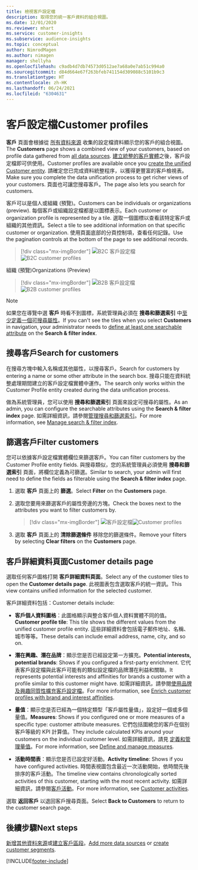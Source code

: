 ```yaml
---
title: 檢視客戶設定檔
description: 取得您的統一客戶資料的組合視圖。
ms.date: 12/01/2020
ms.reviewer: mhart
ms.service: customer-insights
ms.subservice: audience-insights
ms.topic: conceptual
author: NimrodMagen
ms.author: nimagen
manager: shellyha
ms.openlocfilehash: c9adb4d7db74573d0512ae7a68a0e7ab51c994a0
ms.sourcegitcommit: d84d664e67f263bfeb741154d309088c5101b9c3
ms.translationtype: HT
ms.contentlocale: zh-HK
ms.lasthandoff: 06/24/2021
ms.locfileid: "6304631"
---
```

# <a name="customer-profiles"></a><span data-ttu-id="10a75-103">客戶設定檔</span><span class="sxs-lookup"><span data-stu-id="10a75-103">Customer profiles</span></span>

<span data-ttu-id="10a75-104">**客戶** 頁面會根據從 [所有資料來源](data-sources.md) 收集的設定檔資料顯示您的客戶的組合視圖。</span><span class="sxs-lookup"><span data-stu-id="10a75-104">The **Customers** page shows a combined view of your customers, based on profile data gathered from [all data sources](data-sources.md).</span></span> <span data-ttu-id="10a75-105">[建立統整的客戶實體](data-unification.md)之後，客戶設定檔即可供使用。</span><span class="sxs-lookup"><span data-stu-id="10a75-105">Customer profiles are available once you [create the unified Customer entity](data-unification.md).</span></span> <span data-ttu-id="10a75-106">請確定您已完成資料統整程序，以獲得更豐富的客戶檢視表。</span><span class="sxs-lookup"><span data-stu-id="10a75-106">Make sure you complete the data unification process to get richer views of your customers.</span></span> <span data-ttu-id="10a75-107">頁面也可讓您搜尋客戶。</span><span class="sxs-lookup"><span data-stu-id="10a75-107">The page also lets you search for customers.</span></span>

<span data-ttu-id="10a75-108">客戶可以是個人或組織 (預覽)。</span><span class="sxs-lookup"><span data-stu-id="10a75-108">Customers can be individuals or organizations (preview).</span></span> <span data-ttu-id="10a75-109">每個客戶或組織設定檔都是以圖標表示。</span><span class="sxs-lookup"><span data-stu-id="10a75-109">Each customer or organization profile is represented by a tile.</span></span> <span data-ttu-id="10a75-110">選取一個圖標以查看該特定客戶或組織的其他資訊。</span><span class="sxs-lookup"><span data-stu-id="10a75-110">Select a tile to see additional information on that specific customer or organization.</span></span> <span data-ttu-id="10a75-111">使用頁面底部的分頁控制項，查看任何記錄。</span><span class="sxs-lookup"><span data-stu-id="10a75-111">Use the pagination controls at the bottom of the page to see additional records.</span></span>

> [!div class="mx-imgBorder"] 
> <span data-ttu-id="10a75-112">![B2C 客戶設定檔](media/profiles-customers.png "B2C 客戶設定檔")</span><span class="sxs-lookup"><span data-stu-id="10a75-112">![B2C customer profiles](media/profiles-customers.png "B2C customer profiles")</span></span>

<span data-ttu-id="10a75-113">組織 (預覽)</span><span class="sxs-lookup"><span data-stu-id="10a75-113">Organizations (Preview)</span></span>
> [!div class="mx-imgBorder"] 
> <span data-ttu-id="10a75-114">![B2B 客戶設定檔](media/profile-customers-b2b.png "B2B 客戶設定檔")</span><span class="sxs-lookup"><span data-stu-id="10a75-114">![B2B customer profiles](media/profile-customers-b2b.png "B2B customer profiles")</span></span>

> [!NOTE]
> <span data-ttu-id="10a75-115">如果您在導覽中選 **客戶** 時看不到圖標，系統管理員必須在 **搜尋和篩選索引** 中[至少定義一個可搜尋屬性](search-filter-index.md)。</span><span class="sxs-lookup"><span data-stu-id="10a75-115">If you can't see the tiles when you select **Customers** in navigation, your administrator needs to [define at least one searchable attribute](search-filter-index.md) on the **Search & filter index**.</span></span>

## <a name="search-for-customers"></a><span data-ttu-id="10a75-116">搜尋客戶</span><span class="sxs-lookup"><span data-stu-id="10a75-116">Search for customers</span></span>

<span data-ttu-id="10a75-117">在搜尋方塊中輸入名稱或其他屬性，以搜尋客戶。</span><span class="sxs-lookup"><span data-stu-id="10a75-117">Search for customers by entering a name or some other attribute in the search box.</span></span> <span data-ttu-id="10a75-118">搜尋只能在資料統整處理期間建立的客戶設定檔實體中運作。</span><span class="sxs-lookup"><span data-stu-id="10a75-118">The search only works within the Customer Profile entity created during the data unification process.</span></span>

<span data-ttu-id="10a75-119">做為系統管理員，您可以使用 **搜尋和篩選索引** 頁面來設定可搜尋的屬性。</span><span class="sxs-lookup"><span data-stu-id="10a75-119">As an admin, you can configure the searchable attributes using the **Search & filter index** page.</span></span> <span data-ttu-id="10a75-120">如需詳細資訊，請參閱[管理搜尋和篩選索引](search-filter-index.md)。</span><span class="sxs-lookup"><span data-stu-id="10a75-120">For more information, see [Manage search & filter index](search-filter-index.md).</span></span>

## <a name="filter-customers"></a><span data-ttu-id="10a75-121">篩選客戶</span><span class="sxs-lookup"><span data-stu-id="10a75-121">Filter customers</span></span>

<span data-ttu-id="10a75-122">您可以依據客戶設定檔實體欄位來篩選客戶。</span><span class="sxs-lookup"><span data-stu-id="10a75-122">You can filter customers by the Customer Profile entity fields.</span></span> <span data-ttu-id="10a75-123">與搜尋類似，您的系統管理員必須使用 **搜尋和篩選索引** 頁面，將欄位定義為可篩選。</span><span class="sxs-lookup"><span data-stu-id="10a75-123">Similar to search, your admin will first need to define the fields as filterable using the **Search & filter index** page.</span></span>

1. <span data-ttu-id="10a75-124">選取 **客戶** 頁面上的 **篩選**。</span><span class="sxs-lookup"><span data-stu-id="10a75-124">Select **Filter** on the **Customers** page.</span></span>

2. <span data-ttu-id="10a75-125">選取您要用來篩選客戶的屬性旁邊的方塊。</span><span class="sxs-lookup"><span data-stu-id="10a75-125">Check the boxes next to the attributes you want to filter customers by.</span></span>

   > [!div class="mx-imgBorder"] 
   > <span data-ttu-id="10a75-126">![客戶設定檔](media/profiles-customers3.png "客戶設定檔")</span><span class="sxs-lookup"><span data-stu-id="10a75-126">![Customer profiles](media/profiles-customers3.png "Customer profiles")</span></span>

3. <span data-ttu-id="10a75-127">選取 **客戶** 頁面上的 **清除篩選條件** 移除您的篩選條件。</span><span class="sxs-lookup"><span data-stu-id="10a75-127">Remove your filters by selecting **Clear filters** on the **Customers** page.</span></span>

##  <a name="customer-details-page"></a><span data-ttu-id="10a75-128">客戶詳細資料頁面</span><span class="sxs-lookup"><span data-stu-id="10a75-128">Customer details page</span></span>

<span data-ttu-id="10a75-129">選取任何客戶圖格打開 **客戶詳細資料頁面**。</span><span class="sxs-lookup"><span data-stu-id="10a75-129">Select any of the customer tiles to open the **Customer details page**.</span></span> <span data-ttu-id="10a75-130">此視圖表包含選取客戶的統一資訊。</span><span class="sxs-lookup"><span data-stu-id="10a75-130">This view contains unified information for the selected customer.</span></span>

<span data-ttu-id="10a75-131">客戶詳細資料包括：</span><span class="sxs-lookup"><span data-stu-id="10a75-131">Customer details include:</span></span>

-   <span data-ttu-id="10a75-132">**客戶個人資料圖格**：此圖格顯示與整合客戶個人資料實體不同的值。</span><span class="sxs-lookup"><span data-stu-id="10a75-132">**Customer profile tile**: This tile shows the different values from the unified customer profile entity.</span></span> <span data-ttu-id="10a75-133">這些詳細資料會包括電子郵件地址、名稱、城市等等。</span><span class="sxs-lookup"><span data-stu-id="10a75-133">These details can include email address, name, city, and so on.</span></span> 

-   <span data-ttu-id="10a75-134">**潛在興趣、潛在品牌**：顯示您是否已經設定第一方擴充。</span><span class="sxs-lookup"><span data-stu-id="10a75-134">**Potential interests, potential brands**: Shows if you configured a first-party enrichment.</span></span> <span data-ttu-id="10a75-135">它代表客戶設定檔與此客戶可能有的類似設定檔的品牌潛在利益和關聯。</span><span class="sxs-lookup"><span data-stu-id="10a75-135">It represents potential interests and affinities for brands a customer with a profile similar to this customer might have.</span></span> <span data-ttu-id="10a75-136">如需詳細資訊，請參閱[使用品牌及興趣同質性擴充客戶設定檔](enrichment-microsoft.md)。</span><span class="sxs-lookup"><span data-stu-id="10a75-136">For more information, see [Enrich customer profiles with brand and interest affinities](enrichment-microsoft.md).</span></span>

-   <span data-ttu-id="10a75-137">**量值**：顯示您是否已經為一個特定類型「客戶屬性量值」，設定好一個或多個量值。</span><span class="sxs-lookup"><span data-stu-id="10a75-137">**Measures**: Shows if you configured one or more measures of a specific type: customer attribute measures.</span></span> <span data-ttu-id="10a75-138">它們包括圍繞您的客戶在個別客戶等級的 KPI 計算值。</span><span class="sxs-lookup"><span data-stu-id="10a75-138">They include calculated KPIs around your customers on the individual customer level.</span></span> <span data-ttu-id="10a75-139">如需詳細資訊，請見 [定義和管理量值](measures.md)。</span><span class="sxs-lookup"><span data-stu-id="10a75-139">For more information, see [Define and manage measures](measures.md).</span></span>

-   <span data-ttu-id="10a75-140">**活動時間表**：顯示您是否已設定好活動。</span><span class="sxs-lookup"><span data-stu-id="10a75-140">**Activity timeline**: Shows if you have configured activities.</span></span> <span data-ttu-id="10a75-141">時間表視圖包含最近一次活動開始，依時間先後排序的客戶活動。</span><span class="sxs-lookup"><span data-stu-id="10a75-141">The timeline view contains chronologically sorted activities of this customer, starting with the most recent activity.</span></span> <span data-ttu-id="10a75-142">如需詳細資訊，請參閱[客戶活動](activities.md)。</span><span class="sxs-lookup"><span data-stu-id="10a75-142">For more information, see [Customer activities](activities.md).</span></span>

<span data-ttu-id="10a75-143">選取 **返回客戶** 以退回客戶搜尋頁面。</span><span class="sxs-lookup"><span data-stu-id="10a75-143">Select **Back to Customers** to return to the customer search page.</span></span>

## <a name="next-steps"></a><span data-ttu-id="10a75-144">後續步驟</span><span class="sxs-lookup"><span data-stu-id="10a75-144">Next steps</span></span>

<span data-ttu-id="10a75-145">[新增其他資料來源](data-sources.md)或[建立客戶區段](segments.md)。</span><span class="sxs-lookup"><span data-stu-id="10a75-145">[Add more data sources](data-sources.md) or [create customer segments](segments.md).</span></span>


[!INCLUDE[footer-include](../includes/footer-banner.md)]
